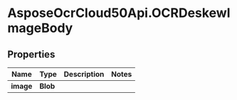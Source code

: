 # AsposeOcrCloud50Api.OCRDeskewImageBody

## Properties

Name | Type | Description | Notes
------------ | ------------- | ------------- | -------------
**image** | **Blob** |  | 



